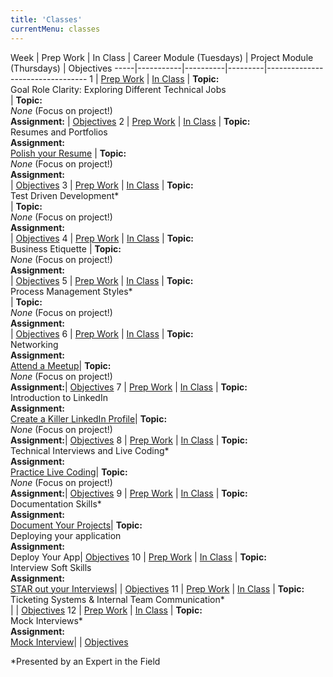 ```yaml
---
title: 'Classes'
currentMenu: classes
---
```


Week | Prep Work | In Class | Career Module (Tuesdays) | Project Module (Thursdays) | Objectives
-----|-----------|----------|---------|---------------------------------
1 | [Prep Work](../class-prep/1/) | [In Class](../classes/1/) | **Topic:** <br>Goal Role Clarity: Exploring Different Technical Jobs<br>| **Topic:** <br>*None* (Focus on project!)<br>**Assignment:** | [Objectives](../objectives/#class-1)
2 | [Prep Work](../class-prep/2/) | [In Class](../classes/2/) | **Topic:** <br>Resumes and Portfolios <br>**Assignment:** <br>[Polish your Resume](https://blog.launchcode.org/crafting-the-perfect-it-resume/) | **Topic:** <br>*None* (Focus on project!)<br>**Assignment:** <br>|   [Objectives](../objectives/#class-2)
3 | [Prep Work](../class-prep/3/) | [In Class](../classes/3/) | **Topic:** <br>Test Driven Development\* <br>| **Topic:** <br>*None* (Focus on project!)<br>**Assignment:** <br>|  [Objectives](../objectives/#class-3)
4 | [Prep Work](../class-prep/4/) | [In Class](../classes/4/) | **Topic:** <br>Business Etiquette  | **Topic:** <br>*None* (Focus on project!)<br>**Assignment:** <br>|  [Objectives](../objectives/#class-4)
5 | [Prep Work](../class-prep/5/) | [In Class](../classes/5/) | **Topic:** <br>Process Management Styles\* <br>| **Topic:** <br>*None* (Focus on project!)<br>**Assignment:** <br>|  [Objectives](../objectives/#class-5)
6 | [Prep Work](../class-prep/6/) | [In Class](../classes/6/) | **Topic:** <br>Networking <br>**Assignment:** <br>[Attend a Meetup](../assignments/meetup/)|  **Topic:** <br>*None* (Focus on project!)<br>**Assignment:**|  [Objectives](../objectives/#class-6)
7 | [Prep Work](../class-prep/6/) | [In Class](../classes/6/) | **Topic:** <br>Introduction to LinkedIn <br>**Assignment:** <br>[Create a Killer LinkedIn Profile](https://www.linkedin.com/pulse/how-create-killer-linkedin-profile-get-you-noticed-bernard-marr/)|  **Topic:** <br>*None* (Focus on project!)<br>**Assignment:**|  [Objectives](../objectives/#class-6)
8 | [Prep Work](../class-prep/6/) | [In Class](../classes/6/) | **Topic:** <br>Technical Interviews and Live Coding\* <br>**Assignment:** <br>[Practice Live Coding](https://blog.launchcode.org/how-to-crush-your-live-coding-interview/)|  **Topic:** <br>*None* (Focus on project!)<br>**Assignment:**|  [Objectives](../objectives/#class-6)
9 | [Prep Work](../class-prep/6/) | [In Class](../classes/6/) | **Topic:** <br>Documentation Skills\* <br>**Assignment:** <br>[Document Your Projects](https://guides.github.com/features/wikis/)|  **Topic:** <br>Deploying your application<br>**Assignment:** <br>Deploy Your App|  [Objectives](../objectives/#class-6)
10 | [Prep Work](../class-prep/6/) | [In Class](../classes/6/) | **Topic:** <br>Interview Soft Skills <br>**Assignment:** <br>[STAR out your Interviews]()|  |  [Objectives](../objectives/#class-6)
11 | [Prep Work](../class-prep/6/) | [In Class](../classes/6/) | **Topic:** <br>Ticketing Systems & Internal Team Communication\* <br>|  |  [Objectives](../objectives/#class-6)
12 | [Prep Work](../class-prep/6/) | [In Class](../classes/6/) | **Topic:** <br>Mock Interviews\* <br>**Assignment:** <br>[Mock Interview](../assignments/mock-intervew/)| |  [Objectives](../objectives/#class-6)

*Presented by an Expert in the Field
